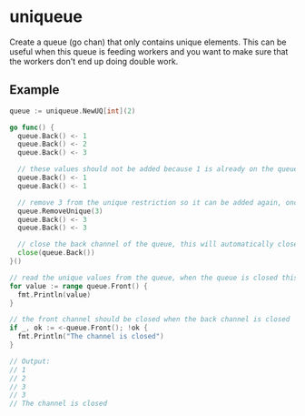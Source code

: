 # uniqueue
Create a queue (go chan) that only contains unique elements. This can be useful when this queue is feeding workers and you want to make sure that the workers don't end up doing double work.

## Example
```go
queue := uniqueue.NewUQ[int](2)

go func() {
  queue.Back() <- 1
  queue.Back() <- 2
  queue.Back() <- 3

  // these values should not be added because 1 is already on the queue
  queue.Back() <- 1
  queue.Back() <- 1

  // remove 3 from the unique restriction so it can be added again, once it's added again the unique restriction applies again
  queue.RemoveUnique(3)
  queue.Back() <- 3
  queue.Back() <- 3

  // close the back channel of the queue, this will automatically close the front channel
  close(queue.Back())
}()

// read the unique values from the queue, when the queue is closed this loop will terminate
for value := range queue.Front() {
  fmt.Println(value)
}

// the front channel should be closed when the back channel is closed
if _, ok := <-queue.Front(); !ok {
  fmt.Println("The channel is closed")
}

// Output:
// 1
// 2
// 3
// 3
// The channel is closed
```
